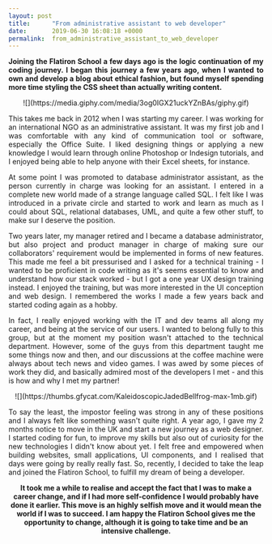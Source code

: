 ```yaml
---
layout: post
title:      "From administrative assistant to web developer"
date:       2019-06-30 16:08:18 +0000
permalink:  from_administrative_assistant_to_web_developer
---
```


<p align="justify"><strong>Joining the Flatiron School a few days ago is the logic continuation of my coding journey. I began this journey a few years ago, when I wanted to own and develop a blog about ethical fashion, but found myself spending more time styling the CSS sheet than actually writing content.</strong></p>

<center>![](https://media.giphy.com/media/3og0IGX21uckYZnBAs/giphy.gif)</center>

<p align="justify">This takes me back in 2012 when I was starting my career. I was working for an international NGO as an administrative assistant. It was my first job and I was comfortable with any kind of communication tool or software, especially the Office Suite. I liked designing things or applying a new knowledge I would learn through online Photoshop or Indesign tutorials, and I enjoyed being able to help anyone with their Excel sheets, for instance.</p>

<p align="justify">At some point I was promoted to database administrator assistant, as the person currently in charge was looking for an assistant. I entered in a complete new world made of a strange language called SQL. I felt like I was introduced in a private circle and started to work and learn as much as I could about SQL, relational databases, UML, and quite a few other stuff, to make sur I deserve the position.</p>

<p align="justify">Two years later, my manager retired and I became a database administrator, but also project and product manager in charge of making sure our collaborators' requirement would be implemented in forms of new features. This made me feel a bit pressurised and I asked for a technical training - I wanted to be proficient in code writing as it's seems essential to know and understand how our stack worked - but I got a one year UX design training instead. I enjoyed the training, but was more interested in the UI conception and web design. I remembered the works I made a few years back and started coding again as a hobby.</p>

<p align="justify">In fact, I really enjoyed working with the IT and dev teams all along my career, and being at the service of our users. I wanted to belong fully to this group, but at the moment my position wasn't attached to the technical department. However, some of the guys from this department taught me some things now and then, and our discussions at the coffee machine were always about tech news and video games. I was awed by some pieces of work they did, and basically admired most of the developers I met -  and this is how and why I met my partner!</p>

<center>![](https://thumbs.gfycat.com/KaleidoscopicJadedBellfrog-max-1mb.gif)</center>

<p align="justify">To say the least, the impostor feeling was strong in any of these positions and I always felt like something wasn't quite right. A year ago, I gave my 2 months notice to move in the UK and start a new journey as a web designer. I started coding for fun, to improve my skills but also out of curiosity for the new technologies I didn't know about yet. I felt free and empowered when building websites, small applications, UI components, and I realised that days were going by really really fast. So, recently, I decided to take the leap and joined the Flatiron School, to fulfill my dream of being a developer.</p>

<p align="center"><strong>It took me a while to realise and accept the fact that I was to make a career change, and if I had more self-confidence I would probably have done it earlier. This move is an highly selfish move and it would mean the world if I was to succeed. I am happy the Flatiron School gives me the opportunity to change, although it is going to take time and be an intensive challenge.</strong></p>


